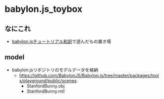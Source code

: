 # babylon.js_toybox

## なにこれ
- [babylon.jsチュートリアル和訳](https://zenn.dev/chomado/books/babylonjs-tutorial-ja)で遊んだもの置き場

## model
- babylon.jsリポジトリのモデルデータを格納
    - https://github.com/BabylonJS/Babylon.js/tree/master/packages/tools/playground/public/scenes
        - StanfordBunny.obj
        - StanfordBunny.mtl
